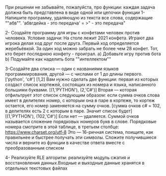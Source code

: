 При решении не забывайте, пожалуйста, про функции: каждая задача должна быть представлена в виде одной или цепочки функции
1- Напишите программу, удаляющую из текста все слова, содержащие ""абв"".
'абвгдейка - это передача' = >" - это передача"

2- Создайте программу для игры с конфетами человек против человека.
Условие задачи: На столе лежит 2021 конфета. Играют два игрока делая ход друг после друга. Первый ход определяется жеребьёвкой. За один ход можно забрать не более чем 28 конфет. Тот, кто берет последнюю конфету - проиграл.
a) Добавьте игру против бота
b) Подумайте как наделить бота ""интеллектом""

3-Создайте два списка — один с названиями языков программирования, другой — с числами от 1 до длины первого.
['python', 'c#']
[1,2]
Вам нужно сделать две функции: первая из которых создаст список кортежей, состоящих из номера и языка, написанного большими буквами.
[(1,'PYTHON'), (2,'C#')]
Вторая — которая отфильтрует этот список следующим образом: если сумма очков слова имеет в делителях номер, с которым она в паре в кортеже, то кортеж остается, его номер заменяется на сумму очков.
[сумма очков c# = 102, в делителях есть 2 с которым в паре. Значит список будет]
[(1,'PYTHON'), (102,'C#')]
Если нет — удаляется. Суммой очков называется сложение порядковых номеров букв в слове. Порядковые номера смотрите в этой таблице, в третьем столбце: https://www.charset.org/utf-8
Это — 16-ричная система, поищите, как правильнее и быстрее получать эти символы.
Cложите получившиеся числа и верните из функции в качестве ответа вместе с преобразованным списком

4- Реализуйте RLE алгоритм: реализуйте модуль сжатия и восстановления данных.Входные и выходные данные хранятся в отдельных текстовых файлах